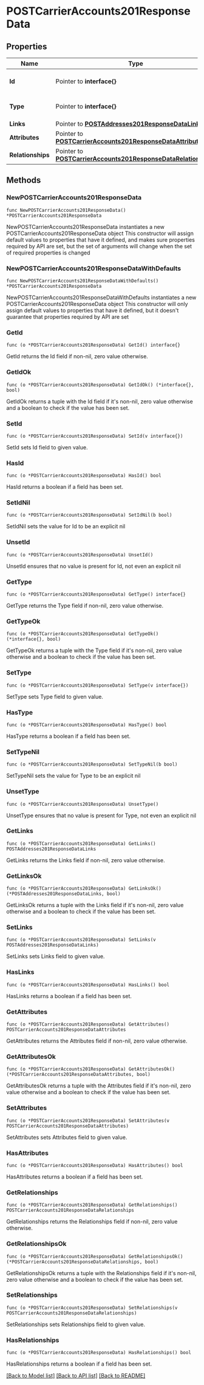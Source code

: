 # POSTCarrierAccounts201ResponseData

## Properties

Name | Type | Description | Notes
------------ | ------------- | ------------- | -------------
**Id** | Pointer to **interface{}** | The resource&#39;s id | [optional] 
**Type** | Pointer to **interface{}** | The resource&#39;s type | [optional] 
**Links** | Pointer to [**POSTAddresses201ResponseDataLinks**](POSTAddresses201ResponseDataLinks.md) |  | [optional] 
**Attributes** | Pointer to [**POSTCarrierAccounts201ResponseDataAttributes**](POSTCarrierAccounts201ResponseDataAttributes.md) |  | [optional] 
**Relationships** | Pointer to [**POSTCarrierAccounts201ResponseDataRelationships**](POSTCarrierAccounts201ResponseDataRelationships.md) |  | [optional] 

## Methods

### NewPOSTCarrierAccounts201ResponseData

`func NewPOSTCarrierAccounts201ResponseData() *POSTCarrierAccounts201ResponseData`

NewPOSTCarrierAccounts201ResponseData instantiates a new POSTCarrierAccounts201ResponseData object
This constructor will assign default values to properties that have it defined,
and makes sure properties required by API are set, but the set of arguments
will change when the set of required properties is changed

### NewPOSTCarrierAccounts201ResponseDataWithDefaults

`func NewPOSTCarrierAccounts201ResponseDataWithDefaults() *POSTCarrierAccounts201ResponseData`

NewPOSTCarrierAccounts201ResponseDataWithDefaults instantiates a new POSTCarrierAccounts201ResponseData object
This constructor will only assign default values to properties that have it defined,
but it doesn't guarantee that properties required by API are set

### GetId

`func (o *POSTCarrierAccounts201ResponseData) GetId() interface{}`

GetId returns the Id field if non-nil, zero value otherwise.

### GetIdOk

`func (o *POSTCarrierAccounts201ResponseData) GetIdOk() (*interface{}, bool)`

GetIdOk returns a tuple with the Id field if it's non-nil, zero value otherwise
and a boolean to check if the value has been set.

### SetId

`func (o *POSTCarrierAccounts201ResponseData) SetId(v interface{})`

SetId sets Id field to given value.

### HasId

`func (o *POSTCarrierAccounts201ResponseData) HasId() bool`

HasId returns a boolean if a field has been set.

### SetIdNil

`func (o *POSTCarrierAccounts201ResponseData) SetIdNil(b bool)`

 SetIdNil sets the value for Id to be an explicit nil

### UnsetId
`func (o *POSTCarrierAccounts201ResponseData) UnsetId()`

UnsetId ensures that no value is present for Id, not even an explicit nil
### GetType

`func (o *POSTCarrierAccounts201ResponseData) GetType() interface{}`

GetType returns the Type field if non-nil, zero value otherwise.

### GetTypeOk

`func (o *POSTCarrierAccounts201ResponseData) GetTypeOk() (*interface{}, bool)`

GetTypeOk returns a tuple with the Type field if it's non-nil, zero value otherwise
and a boolean to check if the value has been set.

### SetType

`func (o *POSTCarrierAccounts201ResponseData) SetType(v interface{})`

SetType sets Type field to given value.

### HasType

`func (o *POSTCarrierAccounts201ResponseData) HasType() bool`

HasType returns a boolean if a field has been set.

### SetTypeNil

`func (o *POSTCarrierAccounts201ResponseData) SetTypeNil(b bool)`

 SetTypeNil sets the value for Type to be an explicit nil

### UnsetType
`func (o *POSTCarrierAccounts201ResponseData) UnsetType()`

UnsetType ensures that no value is present for Type, not even an explicit nil
### GetLinks

`func (o *POSTCarrierAccounts201ResponseData) GetLinks() POSTAddresses201ResponseDataLinks`

GetLinks returns the Links field if non-nil, zero value otherwise.

### GetLinksOk

`func (o *POSTCarrierAccounts201ResponseData) GetLinksOk() (*POSTAddresses201ResponseDataLinks, bool)`

GetLinksOk returns a tuple with the Links field if it's non-nil, zero value otherwise
and a boolean to check if the value has been set.

### SetLinks

`func (o *POSTCarrierAccounts201ResponseData) SetLinks(v POSTAddresses201ResponseDataLinks)`

SetLinks sets Links field to given value.

### HasLinks

`func (o *POSTCarrierAccounts201ResponseData) HasLinks() bool`

HasLinks returns a boolean if a field has been set.

### GetAttributes

`func (o *POSTCarrierAccounts201ResponseData) GetAttributes() POSTCarrierAccounts201ResponseDataAttributes`

GetAttributes returns the Attributes field if non-nil, zero value otherwise.

### GetAttributesOk

`func (o *POSTCarrierAccounts201ResponseData) GetAttributesOk() (*POSTCarrierAccounts201ResponseDataAttributes, bool)`

GetAttributesOk returns a tuple with the Attributes field if it's non-nil, zero value otherwise
and a boolean to check if the value has been set.

### SetAttributes

`func (o *POSTCarrierAccounts201ResponseData) SetAttributes(v POSTCarrierAccounts201ResponseDataAttributes)`

SetAttributes sets Attributes field to given value.

### HasAttributes

`func (o *POSTCarrierAccounts201ResponseData) HasAttributes() bool`

HasAttributes returns a boolean if a field has been set.

### GetRelationships

`func (o *POSTCarrierAccounts201ResponseData) GetRelationships() POSTCarrierAccounts201ResponseDataRelationships`

GetRelationships returns the Relationships field if non-nil, zero value otherwise.

### GetRelationshipsOk

`func (o *POSTCarrierAccounts201ResponseData) GetRelationshipsOk() (*POSTCarrierAccounts201ResponseDataRelationships, bool)`

GetRelationshipsOk returns a tuple with the Relationships field if it's non-nil, zero value otherwise
and a boolean to check if the value has been set.

### SetRelationships

`func (o *POSTCarrierAccounts201ResponseData) SetRelationships(v POSTCarrierAccounts201ResponseDataRelationships)`

SetRelationships sets Relationships field to given value.

### HasRelationships

`func (o *POSTCarrierAccounts201ResponseData) HasRelationships() bool`

HasRelationships returns a boolean if a field has been set.


[[Back to Model list]](../README.md#documentation-for-models) [[Back to API list]](../README.md#documentation-for-api-endpoints) [[Back to README]](../README.md)


